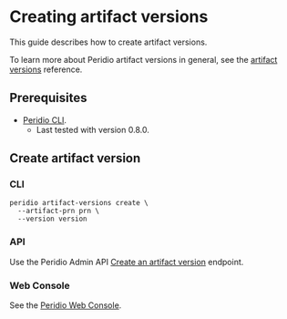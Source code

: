 # Creating artifact versions

This guide describes how to create artifact versions.

To learn more about Peridio artifact versions in general, see the [artifact versions](/platform/reference/artifact-versions) reference.

## Prerequisites

- [Peridio CLI](https://github.com/peridio/morel/releases).
  - Last tested with version 0.8.0.

## Create artifact version

### CLI

```
peridio artifact-versions create \
  --artifact-prn prn \
  --version version
```

### API

Use the Peridio Admin API [Create an artifact version](/admin-api#artifact-versions/operation/create-an-artifact-version) endpoint.

### Web Console

See the [Peridio Web Console](https://console.peridio.com).
